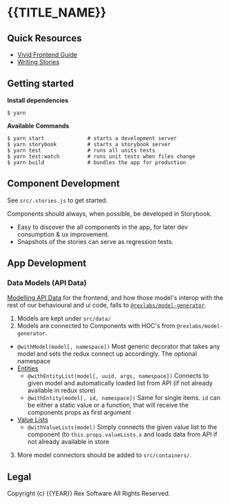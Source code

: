 # {{TITLE_NAME}}

## Quick Resources

- [Vivid Frontend Guide](https://vivid.surge.sh/)
- [Writing Stories](https://storybook.js.org/basics/writing-stories/)

## Getting started

**Install dependencies**

```shell
$ yarn
```

**Available Commands**

```shell
$ yarn start              # starts a development server
$ yarn storybook          # starts a storybook server
$ yarn test               # runs all units tests
$ yarn test:watch         # runs unit tests when files change
$ yarn build              # bundles the app for production
```

## Component Development

See `src/.stories.js` to get started.

Components should always, when possible, be developed in Storybook.

- Easy to discover the all components in the app, for later dev consumption & ux improvement.
- Snapshots of the stories can serve as regression tests.

## App Development

### Data Models (API Data)

[Modelling API Data](https://vivid.surge.sh/data/model-generator/) for the frontend, and how those model's interop with the rest of our behavioural and ui code, falls to [`@rexlabs/model-generator`](https://www.npmjs.com/package/@rexlabs/model-generator).

1. Models are kept under `src/data/`
2. Models are connected to Components with HOC's from `@rexlabs/model-generator`.
  * `@withModel(model[, namespace])`
    Most generic decorator that takes any model and sets the redux connect up accordingly. The optional namespace
  * [Entities](https://vivid.surge.sh/data/model-generator/connectors/entities.html)
    * `@withEntityList(model[, uuid, args, namespace])`
      Connects to given model and automatically loaded list from API (if not already available in redux store)
    * `@withEntity(model[, id, namespace])`
      Same for single items. `id` can be either a static value or a function, that will receive the components props as first argument
  * [Value Lists](https://vivid.surge.sh/data/model-generator/connectors/value-lists.html)
    * `@withValueLists(model)`
      Simply connects the given value list to the component (to `this.props.valueLists.x` and loads data from API if not already available in store
3. More model connectors should be added to `src/containers/`.

## Legal

Copyright (c) {{YEAR}} Rex Software All Rights Reserved.
